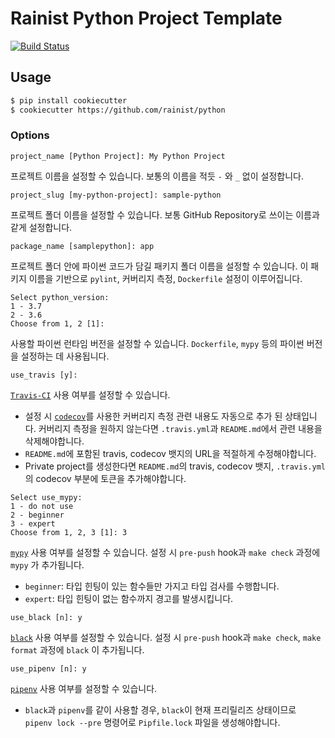 # Rainist Python Project Template

[![Build Status](https://badgen.net/travis/rainist/python)](https://travis-ci.com/Rainist/python)

## Usage

```bash
$ pip install cookiecutter
$ cookiecutter https://github.com/rainist/python
```

### Options

```
project_name [Python Project]: My Python Project
```

프로젝트 이름을 설정할 수 있습니다. 보통의 이름을 적듯 `-` 와 `_` 없이 설정합니다.

```
project_slug [my-python-project]: sample-python
```

프로젝트 폴더 이름을 설정할 수 있습니다. 보통 GitHub Repository로 쓰이는 이름과 같게 설정합니다.

```
package_name [samplepython]: app
```

프로젝트 폴더 안에 파이썬 코드가 담길 패키지 폴더 이름을 설정할 수 있습니다. 이 패키지 이름을 기반으로 `pylint`, 커버리지 측정, `Dockerfile` 설정이 이루어집니다.

```
Select python_version:
1 - 3.7
2 - 3.6
Choose from 1, 2 [1]:
```

사용할 파이썬 런타임 버전을 설정할 수 있습니다. `Dockerfile`, `mypy` 등의 파이썬 버전을 설정하는 데 사용됩니다.

```
use_travis [y]:
```

[`Travis-CI`](https://travis-ci.org) 사용 여부를 설정할 수 있습니다.

* 설정 시 [`codecov`](https://codecov.io)를 사용한 커버리지 측정 관련 내용도 자동으로 추가 된 상태입니다. 커버리지 측정을 원하지 않는다면 `.travis.yml`과 `README.md`에서 관련 내용을 삭제해야합니다.
* `README.md`에 포함된 travis, codecov 뱃지의 URL을 적절하게 수정해야합니다.
* Private project를 생성한다면 `README.md`의 travis, codecov 뱃지, `.travis.yml`의 codecov 부분에 토큰을 추가해야합니다.

```
Select use_mypy:
1 - do not use
2 - beginner
3 - expert
Choose from 1, 2, 3 [1]: 3
```

[`mypy`](https://github.com/python/mypy) 사용 여부를 설정할 수 있습니다. 설정 시 `pre-push` hook과 `make check` 과정에 `mypy` 가 추가됩니다.

* `beginner`: 타입 힌팅이 있는 함수들만 가지고 타입 검사를 수행합니다.
* `expert`: 타입 힌팅이 없는 함수까지 경고를 발생시킵니다.

```
use_black [n]: y
```

[`black`](https://github.com/ambv/black) 사용 여부를 설정할 수 있습니다. 설정 시 `pre-push` hook과 `make check`, `make format` 과정에 `black` 이 추가됩니다.

```
use_pipenv [n]: y
```

[`pipenv`](https://github.com/pypa/pipenv) 사용 여부를 설정할 수 있습니다.

* `black`과 `pipenv`를 같이 사용할 경우, `black`이 현재 프리릴리즈 상태이므로 `pipenv lock --pre` 명령어로 `Pipfile.lock` 파일을 생성해야합니다.
